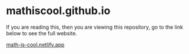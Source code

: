 # mathiscool.github.io

If you are reading this, then you are viewing this repository, go to the link below to see the full website.

[math-is-cool.netlify.app](https://math-is-cool.netlify.app/)
